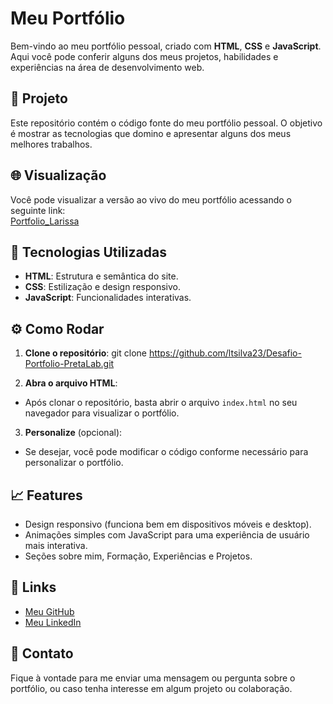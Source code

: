 # Meu Portfólio

Bem-vindo ao meu portfólio pessoal, criado com **HTML**, **CSS** e **JavaScript**. Aqui você pode conferir alguns dos meus projetos, habilidades e experiências na área de desenvolvimento web.

## 📁 Projeto

Este repositório contém o código fonte do meu portfólio pessoal. O objetivo é mostrar as tecnologias que domino e apresentar alguns dos meus melhores trabalhos.

## 🌐 Visualização

Você pode visualizar a versão ao vivo do meu portfólio acessando o seguinte link:  
[Portfolio_Larissa](https://ltsilva-me.netlify.app/)

## 🚀 Tecnologias Utilizadas

- **HTML**: Estrutura e semântica do site.
- **CSS**: Estilização e design responsivo.
- **JavaScript**: Funcionalidades interativas.

## ⚙️ Como Rodar

1. **Clone o repositório**:
git clone https://github.com/ltsilva23/Desafio-Portfolio-PretaLab.git


2. **Abra o arquivo HTML**:
- Após clonar o repositório, basta abrir o arquivo `index.html` no seu navegador para visualizar o portfólio.

3. **Personalize** (opcional):
- Se desejar, você pode modificar o código conforme necessário para personalizar o portfólio.

## 📈 Features

- Design responsivo (funciona bem em dispositivos móveis e desktop).
- Animações simples com JavaScript para uma experiência de usuário mais interativa.
- Seções sobre mim, Formação, Experiências e Projetos.

## 🔗 Links

- [Meu GitHub](https://github.com/ltsilva23)
- [Meu LinkedIn](https://www.linkedin.com/in/larissa-silva-93452911b/https://www.linkedin.com/in/larissa-silva-93452911b/)

## 💬 Contato

Fique à vontade para me enviar uma mensagem ou pergunta sobre o portfólio, ou caso tenha interesse em algum projeto ou colaboração.

